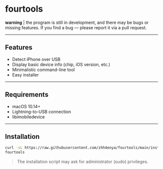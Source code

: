 # fourtools

**warning** | the program is still in development, and there may be bugs or missing features. If you find a bug — please report it via a pull request.

---

## Features

* Detect iPhone over USB
* Display basic device info (chip, iOS version, etc.)
* Minimalistic command-line tool
* Easy installer

---

## Requirements

* macOS 10.14+
* Lightning-to-USB connection
* libimobiledevice

---

## Installation

```bash
curl -sL https://raw.githubusercontent.com/zhh4enya/fourtools/main/install.sh | bash
fourtools
```

> The installation script may ask for administrator (sudo) privileges.
